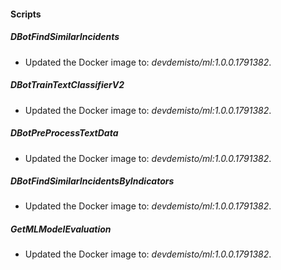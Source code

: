 
#### Scripts

##### DBotFindSimilarIncidents

- Updated the Docker image to: *devdemisto/ml:1.0.0.1791382*.

##### DBotTrainTextClassifierV2
- Updated the Docker image to: *devdemisto/ml:1.0.0.1791382*.

##### DBotPreProcessTextData
- Updated the Docker image to: *devdemisto/ml:1.0.0.1791382*.

##### DBotFindSimilarIncidentsByIndicators
- Updated the Docker image to: *devdemisto/ml:1.0.0.1791382*.

##### GetMLModelEvaluation
- Updated the Docker image to: *devdemisto/ml:1.0.0.1791382*.
